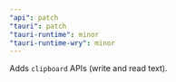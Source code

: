 ```yaml
---
"api": patch
"tauri": patch
"tauri-runtime": minor
"tauri-runtime-wry": minor
---
```


Adds `clipboard` APIs (write and read text).

